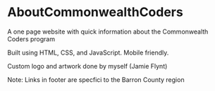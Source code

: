 # AboutCommonwealthCoders
A one page website with quick information about the Commonwealth Coders program

Built using HTML, CSS, and JavaScript. Mobile friendly. 

Custom logo and artwork done by myself (Jamie Flynt)

Note: Links in footer are specfici to the Barron County region
